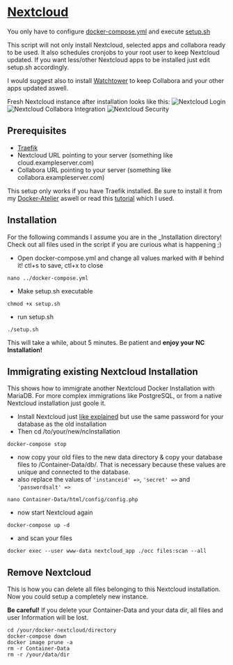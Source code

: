 # [Nextcloud](https://github.com/nextcloud/docker)

You only have to configure [docker-compose.yml](https://github.com/Sim0nW0lf/Docker-Atelier/blob/7cdbfbeec14a4bca7738bd81aca236412a9e7493/Nextcloud/docker-compose.yml) and execute [setup.sh](https://github.com/Sim0nW0lf/Docker-Atelier/blob/7cdbfbeec14a4bca7738bd81aca236412a9e7493/Nextcloud/_Installation/setup.sh)

This script will not only install Nextcloud, selected apps and collabora ready to be used.
It also schedules cronjobs to your root user to keep Nextcloud updated.
If you want less/other Nextcloud apps to be installed just edit setup.sh accordingly.

I would suggest also to install [Watchtower](https://github.com/Sim0nW0lf/Docker-Atelier/tree/master/Watchtower) to keep Collabora and your other apps updated aswell.

Fresh Nextcloud instance after installation looks like this:
![Nextcloud Login](https://user-images.githubusercontent.com/31454341/130644123-640b51bd-5a0b-4e18-9575-bb4079277b14.jpg)
![Nextcloud Collabora Integration](https://user-images.githubusercontent.com/31454341/130644941-8383294c-7009-4aff-93fa-771ec0cf051e.png)
![Nextcloud Security](https://user-images.githubusercontent.com/31454341/130649437-075a4c08-b80d-4c77-af15-afc3617d913d.png)


## Prerequisites

* [Traefik](https://github.com/Sim0nW0lf/Docker-Atelier/tree/master/2.%20Traefik)
* Nextcloud URL pointing to your server (something like cloud.exampleserver.com)
* Collabora URL pointing to your server (something like collabora.exampleserver.com)

This setup only works if you have Traefik installed.
Be sure to install it from my [Docker-Atelier](https://github.com/Sim0nW0lf/Docker-Atelier) aswell or read this [tutorial](https://goneuland.de/traefik-v2-reverse-proxy-fuer-docker-unter-debian-10-einrichten/) which I used.

## Installation

For the following commands I assume you are in the _Installation directory!
Check out all files used in the script if you are curious what is happening ;)

* Open docker-compose.yml and change all values marked with # behind it! ctl+s to save, ctl+x to close
```
nano ../docker-compose.yml
```

* Make setup.sh executable
```
chmod +x setup.sh
```

* run setup.sh
```
./setup.sh
```

This will take a while, about 5 minutes.
Be patient and **enjoy your NC Installation!**

## Immigrating existing Nextcloud Installation

This shows how to immigrate another Nextcloud Docker Installation with MariaDB.
For more complex immigrations like PostgreSQL, or from a native Nextcloud installation just goole it.

* Install Nextcloud just [like explained](https://github.com/Sim0nW0lf/Docker-Atelier/tree/master/Nextcloud/_Installation#installation) but use the same password for your database as the old installation
* Then cd /to/your/new/ncInstallation
```
docker-compose stop
```
* now copy your old files to the new data directory & copy your database files to /Container-Data/db/. That is necessary because these values are unique and connected to the database.
* also replace the values of `'instanceid' =>`, `'secret' =>` and `'passwordsalt' =>`
```
nano Container-Data/html/config/config.php
```
* now start Nextcloud again
```
docker-compose up -d
```
* and scan your files
```
docker exec --user www-data nextcloud_app ./occ files:scan --all
```

## Remove Nextcloud

This is how you can delete all files belonging to this Nextcloud installation.
Now you could setup a completely new instance.

**Be careful!** If you delete your Container-Data and your data dir, all files and user Information will be lost.
```
cd /your/docker-nextcloud/directory
docker-compose down
docker image prune -a
rm -r Container-Data
rm -r /your/data/dir
```
